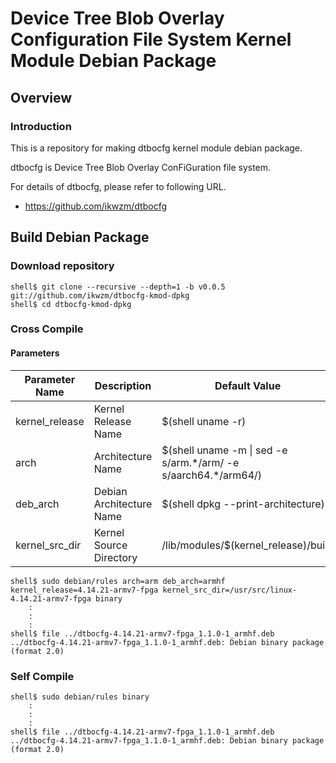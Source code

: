 Device Tree Blob Overlay Configuration File System Kernel Module Debian Package
====================================================================================

Overview
------------------------------------------------------------------------------------

### Introduction

This is a repository for making dtbocfg kernel module debian package.

dtbocfg is Device Tree Blob Overlay ConFiGuration file system.

For details of dtbocfg, please refer to following URL.

  * https://github.com/ikwzm/dtbocfg


Build Debian Package
------------------------------------------------------------------------------------

### Download repository

```console
shell$ git clone --recursive --depth=1 -b v0.0.5 git://github.com/ikwzm/dtbocfg-kmod-dpkg
shell$ cd dtbocfg-kmod-dpkg
```

### Cross Compile

#### Parameters

| Parameter Name | Description              | Default Value                                                    |
|----------------|--------------------------|------------------------------------------------------------------|
| kernel_release | Kernel Release Name      | $(shell uname -r)                                                |
| arch           | Architecture Name        | $(shell uname -m \| sed -e s/arm.\*/arm/ -e s/aarch64.\*/arm64/) |
| deb_arch       | Debian Architecture Name | $(shell dpkg --print-architecture)                               |
| kernel_src_dir | Kernel Source Directory  | /lib/modules/$(kernel_release)/build                             |


```console
shell$ sudo debian/rules arch=arm deb_arch=armhf kernel_release=4.14.21-armv7-fpga kernel_src_dir=/usr/src/linux-4.14.21-armv7-fpga binary
    :
    :
    :
shell$ file ../dtbocfg-4.14.21-armv7-fpga_1.1.0-1_armhf.deb
../dtbocfg-4.14.21-armv7-fpga_1.1.0-1_armhf.deb: Debian binary package (format 2.0)
```

### Self Compile

```console
shell$ sudo debian/rules binary
    :
    :
    :
shell$ file ../dtbocfg-4.14.21-armv7-fpga_1.1.0-1_armhf.deb
../dtbocfg-4.14.21-armv7-fpga_1.1.0-1_armhf.deb: Debian binary package (format 2.0)
```

